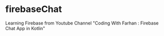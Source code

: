 # firebaseChat
Learning Firebase from Youtube Channel "Coding With Farhan : Firebase Chat App in Kotlin"
